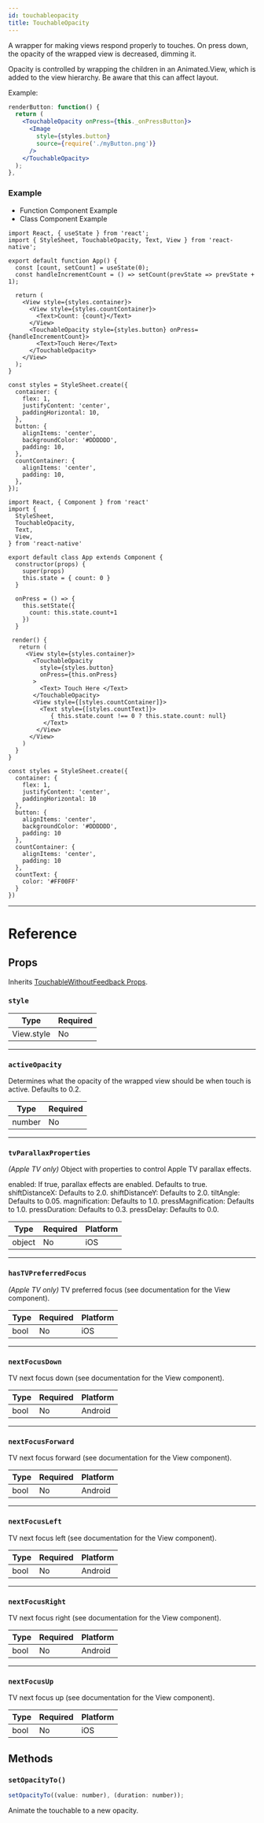 ```yaml
---
id: touchableopacity
title: TouchableOpacity
---
```


A wrapper for making views respond properly to touches. On press down, the opacity of the wrapped view is decreased, dimming it.

Opacity is controlled by wrapping the children in an Animated.View, which is added to the view hierarchy. Be aware that this can affect layout.

Example:

```jsx
renderButton: function() {
  return (
    <TouchableOpacity onPress={this._onPressButton}>
      <Image
        style={styles.button}
        source={require('./myButton.png')}
      />
    </TouchableOpacity>
  );
},
```

### Example

<div class="toggler">
  <ul role="tablist" class="toggle-syntax">
    <li id="functional" class="button-functional" aria-selected="false" role="tab" tabindex="0" aria-controls="functionaltab" onclick="displayTabs('syntax', 'functional')">
      Function Component Example
    </li>
    <li id="classical" class="button-classical" aria-selected="false" role="tab" tabindex="0" aria-controls="classicaltab" onclick="displayTabs('syntax', 'classical')">
      Class Component Example
    </li>
  </ul>
</div>

<block class="functional syntax" />

```SnackPlayer name=Function%20Component%20Example%20TouchableOpacity
import React, { useState } from 'react';
import { StyleSheet, TouchableOpacity, Text, View } from 'react-native';

export default function App() {
  const [count, setCount] = useState(0);
  const handleIncrementCount = () => setCount(prevState => prevState + 1);

  return (
    <View style={styles.container}>
      <View style={styles.countContainer}>
        <Text>Count: {count}</Text>
      </View>
      <TouchableOpacity style={styles.button} onPress={handleIncrementCount}>
        <Text>Touch Here</Text>
      </TouchableOpacity>
    </View>
  );
}

const styles = StyleSheet.create({
  container: {
    flex: 1,
    justifyContent: 'center',
    paddingHorizontal: 10,
  },
  button: {
    alignItems: 'center',
    backgroundColor: '#DDDDDD',
    padding: 10,
  },
  countContainer: {
    alignItems: 'center',
    padding: 10,
  },
});
```

<block class="classical syntax" />

```SnackPlayer name=Class%20Component%20Example
import React, { Component } from 'react'
import {
  StyleSheet,
  TouchableOpacity,
  Text,
  View,
} from 'react-native'

export default class App extends Component {
  constructor(props) {
    super(props)
    this.state = { count: 0 }
  }

  onPress = () => {
    this.setState({
      count: this.state.count+1
    })
  }

 render() {
   return (
     <View style={styles.container}>
       <TouchableOpacity
         style={styles.button}
         onPress={this.onPress}
       >
         <Text> Touch Here </Text>
       </TouchableOpacity>
       <View style={[styles.countContainer]}>
         <Text style={[styles.countText]}>
            { this.state.count !== 0 ? this.state.count: null}
          </Text>
        </View>
      </View>
    )
  }
}

const styles = StyleSheet.create({
  container: {
    flex: 1,
    justifyContent: 'center',
    paddingHorizontal: 10
  },
  button: {
    alignItems: 'center',
    backgroundColor: '#DDDDDD',
    padding: 10
  },
  countContainer: {
    alignItems: 'center',
    padding: 10
  },
  countText: {
    color: '#FF00FF'
  }
})
```

<block class="endBlock syntax" />

---

# Reference

## Props

Inherits [TouchableWithoutFeedback Props](touchablewithoutfeedback.md#props).

### `style`

| Type       | Required |
| ---------- | -------- |
| View.style | No       |

---

### `activeOpacity`

Determines what the opacity of the wrapped view should be when touch is active. Defaults to 0.2.

| Type   | Required |
| ------ | -------- |
| number | No       |

---

### `tvParallaxProperties`

_(Apple TV only)_ Object with properties to control Apple TV parallax effects.

enabled: If true, parallax effects are enabled. Defaults to true. shiftDistanceX: Defaults to 2.0. shiftDistanceY: Defaults to 2.0. tiltAngle: Defaults to 0.05. magnification: Defaults to 1.0. pressMagnification: Defaults to 1.0. pressDuration: Defaults to 0.3. pressDelay: Defaults to 0.0.

| Type   | Required | Platform |
| ------ | -------- | -------- |
| object | No       | iOS      |

---

### `hasTVPreferredFocus`

_(Apple TV only)_ TV preferred focus (see documentation for the View component).

| Type | Required | Platform |
| ---- | -------- | -------- |
| bool | No       | iOS      |

---

### `nextFocusDown`

TV next focus down (see documentation for the View component).

| Type | Required | Platform |
| ---- | -------- | -------- |
| bool | No       | Android  |

---

### `nextFocusForward`

TV next focus forward (see documentation for the View component).

| Type | Required | Platform |
| ---- | -------- | -------- |
| bool | No       | Android  |

---

### `nextFocusLeft`

TV next focus left (see documentation for the View component).

| Type | Required | Platform |
| ---- | -------- | -------- |
| bool | No       | Android  |

---

### `nextFocusRight`

TV next focus right (see documentation for the View component).

| Type | Required | Platform |
| ---- | -------- | -------- |
| bool | No       | Android  |

---

### `nextFocusUp`

TV next focus up (see documentation for the View component).

| Type | Required | Platform |
| ---- | -------- | -------- |
| bool | No       | iOS      |

## Methods

### `setOpacityTo()`

```jsx
setOpacityTo((value: number), (duration: number));
```

Animate the touchable to a new opacity.
